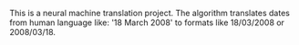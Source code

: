 This is a neural machine translation project.
The algorithm translates dates from human language like: '18 March 2008' to formats like 18/03/2008 or 2008/03/18.
